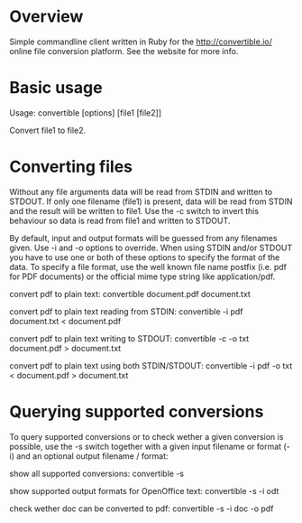 # Overview

Simple commandline client written in Ruby for the http://convertible.io/
online file conversion platform. See the website for more info.

# Basic usage

Usage: convertible [options] [file1 [file2]]

Convert file1 to file2.

# Converting files

Without any file arguments data will be read from STDIN and written to STDOUT.
If only one filename (file1) is present, data will be read from STDIN and the result will
be written to file1. Use the -c switch to invert this behaviour so data is
read from file1 and written to STDOUT.

By default, input and output formats will be guessed from any filenames given. Use -i and -o
options to override. When using STDIN and/or STDOUT you have to use one or both of these options
to specify the format of the data. To specify a file format, use the well known file name postfix
(i.e. pdf for PDF documents) or the official mime type string like application/pdf.

convert pdf to plain text:
convertible document.pdf document.txt

convert pdf to plain text reading from STDIN:
convertible -i pdf document.txt < document.pdf

convert pdf to plain text writing to STDOUT:
convertible -c -o txt document.pdf > document.txt

convert pdf to plain text using both STDIN/STDOUT:
convertible -i pdf -o txt < document.pdf > document.txt


# Querying supported conversions

To query supported conversions or to check wether a given conversion is possible, use the 
-s switch together with a given input filename or format (-i) and an optional output filename / format:

show all supported conversions:
convertible -s

show supported output formats for OpenOffice text:
convertible -s -i odt

check wether doc can be converted to pdf:
convertible -s -i doc -o pdf

